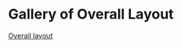# Gallery of Overall Layout

[Overall layout](Gallery%20of%20Overall%20Layout%20e74de3a985444fb1b1045e1548c06ecb/Overall%20layout%209503813beb4f44b8901b4efffe310892.csv)